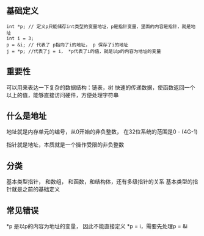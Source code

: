 ## 基础定义

    int *p; // 定义p只能储存int类型的变量地址，p是指针变量，里面的内容是指针，就是地址
    int i = 3;
    p = &i; // 代表了 p指向了i的地址， p 保存了i的地址
    j = *p; //代表了j = i， *p代表了i的值，就是以p的内容为地址的变量
    
## 重要性
可以用来表达一下复杂的数据结构：链表，树
快速的传递数据，使函数返回一个以上的值，能够直接访问硬件，方便处理字符串

## 什么是地址
地址就是内存单元的编号，从0开始的非负整数， 在32位系统的范围是0 - (4G-1)

指针就是地址，本质就是一个操作受限的非负整数

## 分类
基本类型指针， 和数组， 和函数，和结构体，还有多级指针的关系
基本类型的指针就是之前的基础定义

## 常见错误
*p 是以p的内容为地址的变量， 因此不能直接定义 *p = i，需要先处理p = &i
